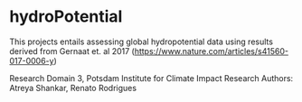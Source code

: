 # hydroPotential

This projects entails assessing global hydropotential data using results derived from Gernaat et. al 2017 (https://www.nature.com/articles/s41560-017-0006-y)

Research Domain 3, Potsdam Institute for Climate Impact Research
Authors: Atreya Shankar, Renato Rodrigues
